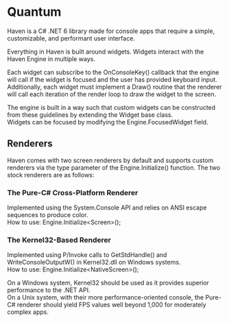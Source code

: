 # Quantum  
Haven is a C# .NET 6 library made for console apps that require a simple, customizable, and performant user interface.  
  
Everything in Haven is built around widgets. Widgets interact with the Haven Engine in multiple ways.  
  
Each widget can subscribe to the OnConsoleKey() callback that the engine will call if the widget is focused and the user has provided keyboard input.  
Additionally, each widget must implement a Draw() routine that the renderer will call each iteration of the render loop to draw the widget to the screen.  
  
The engine is built in a way such that custom widgets can be constructed from these guidelines by extending the Widget base class.  
Widgets can be focused by modifying the Engine.FocusedWidget field.  
  
## Renderers 
Haven comes with two screen renderers by default and supports custom renderers via the type parameter of the Engine.Initialize() function. 
The two stock renderers are as follows:  
  
### The Pure-C# Cross-Platform Renderer  
Implemented using the System.Console API and relies on ANSI escape sequences to produce color.  
How to use: Engine.Initialize&lt;Screen&gt;();  
  
### The Kernel32-Based Renderer  
Implemented using P/Invoke calls to GetStdHandle() and WriteConsoleOutputW() in Kernel32.dll on Windows systems.  
How to use: Engine.Initialize&lt;NativeScreen&gt;();  
  
On a Windows system, Kernel32 should be used as it provides superior performance to the .NET API.  
On a Unix system, with their more performance-oriented console, the Pure-C# renderer should yield FPS values well beyond 1,000 for moderately complex apps.  
